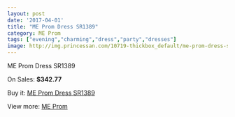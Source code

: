 ```yaml
---
layout: post
date: '2017-04-01'
title: "ME Prom Dress SR1389"
category: ME Prom
tags: ["evening","charming","dress","party","dresses"]
image: http://img.princessan.com/10719-thickbox_default/me-prom-dress-sr1389.jpg
---
```

ME Prom Dress SR1389

On Sales: **$342.77**
<a href="https://www.princessan.com/en/me-prom/4722-me-prom-dress-sr1389.html"><amp-img layout="responsive" width="600" height="600" src="//img.princessan.com/10719-thickbox_default/me-prom-dress-sr1389.jpg" alt="ME Prom Dress SR1389 0" /></a>

Buy it: [ME Prom Dress SR1389](https://www.princessan.com/en/me-prom/4722-me-prom-dress-sr1389.html "ME Prom Dress SR1389")

View more: [ME Prom](https://www.princessan.com/en/33-me-prom "ME Prom")